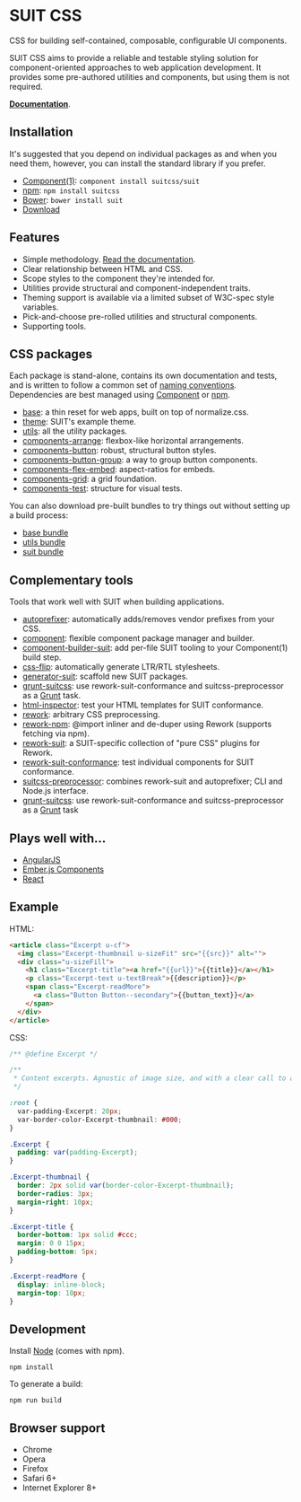 # SUIT CSS

CSS for building self-contained, composable, configurable UI components.

SUIT CSS aims to provide a reliable and testable styling solution for
component-oriented approaches to web application development. It provides some
pre-authored utilities and components, but using them is not required.

**[Documentation](doc/README.md)**.

## Installation

It's suggested that you depend on individual packages as and when you need
them, however, you can install the standard library if you prefer.

* [Component(1)](http://github.com/component/component): `component install suitcss/suit`
* [npm](https://www.npmjs.org/): `npm install suitcss`
* [Bower](http://bower.io/): `bower install suit`
* [Download](https://github.com/suitcss/suit/releases)

## Features

* Simple methodology. [Read the documentation](doc/README.md).
* Clear relationship between HTML and CSS.
* Scope styles to the component they're intended for.
* Utilities provide structural and component-independent traits.
* Theming support is available via a limited subset of W3C-spec style variables.
* Pick-and-choose pre-rolled utilities and structural components.
* Supporting tools.

## CSS packages

Each package is stand-alone, contains its own documentation and tests, and is
written to follow a common set of [naming
conventions](doc/naming-conventions.md). Dependencies are best managed using
[Component](https://github.com/component/component/) or [npm](https://www.npmjs.org/).

* [base](https://github.com/suitcss/base/): a thin reset for web apps, built on top of normalize.css.
* [theme](https://github.com/suitcss/theme/): SUIT's example theme.
* [utils](https://github.com/suitcss/utils/): all the utility packages.
* [components-arrange](https://github.com/suitcss/components-arrange/): flexbox-like horizontal arrangements.
* [components-button](https://github.com/suitcss/components-button/): robust, structural button styles.
* [components-button-group](https://github.com/suitcss/components-button-group/): a way to group button components.
* [components-flex-embed](https://github.com/suitcss/components-flex-embed/): aspect-ratios for embeds.
* [components-grid](https://github.com/suitcss/components-grid/): a grid foundation.
* [components-test](https://github.com/suitcss/components-test/): structure for visual tests.

You can also download pre-built bundles to try things out without setting up a
build process:

* [base bundle](https://github.com/suitcss/base/releases)
* [utils bundle](https://github.com/suitcss/utils/releases)
* [suit bundle](https://github.com/suitcss/suit/releases)

## Complementary tools

Tools that work well with SUIT when building applications.

* [autoprefixer](https://github.com/ai/autoprefixer): automatically adds/removes vendor prefixes from your CSS.
* [component](https://github.com/component/component): flexible component package manager and builder.
* [component-builder-suit](https://github.com/suitcss/component-builder-suit): add per-file SUIT tooling to your Component(1) build step.
* [css-flip](https://github.com/twitter/css-flip): automatically generate LTR/RTL stylesheets.
* [generator-suit](https://github.com/suitcss/generator-suit): scaffold new SUIT packages.
* [grunt-suitcss](https://github.com/simonsmith/grunt-suitcss): use rework-suit-conformance and suitcss-preprocessor as a [Grunt](http://gruntjs.com) task.
* [html-inspector](https://github.com/philipwalton/html-inspector): test your HTML templates for SUIT conformance.
* [rework](https://github.com/reworkcss/rework): arbitrary CSS preprocessing.
* [rework-npm](https://github.com/conradz/rework-npm): @import inliner and de-duper using Rework (supports fetching via npm).
* [rework-suit](https://github.com/suitcss/rework-suit): a SUIT-specific collection of "pure CSS" plugins for Rework.
* [rework-suit-conformance](https://github.com/suitcss/rework-suit-conformance): test individual components for SUIT conformance.
* [suitcss-preprocessor](https://github.com/suitcss/preprocessor): combines rework-suit and autoprefixer; CLI and Node.js interface.
* [grunt-suitcss](https://github.com/simonsmith/grunt-suitcss): use rework-suit-conformance and suitcss-preprocessor as a [Grunt](http://gruntjs.com) task

## Plays well with…

* [AngularJS](https://github.com/angular/angular.js)
* [Ember.js Components](http://emberjs.com/guides/components/)
* [React](https://github.com/facebook/react)

## Example

HTML:

```html
<article class="Excerpt u-cf">
  <img class="Excerpt-thumbnail u-sizeFit" src="{{src}}" alt="">
  <div class="u-sizeFill">
    <h1 class="Excerpt-title"><a href="{{url}}">{{title}}</a></h1>
    <p class="Excerpt-text u-textBreak">{{description}}</p>
    <span class="Excerpt-readMore">
      <a class="Button Button--secondary">{{button_text}}</a>
    </span>
  </div>
</article>
```

CSS:

```css
/** @define Excerpt */

/**
 * Content excerpts. Agnostic of image size, and with a clear call to action.
 */

:root {
  var-padding-Excerpt: 20px;
  var-border-color-Excerpt-thumbnail: #000;
}

.Excerpt {
  padding: var(padding-Excerpt);
}

.Excerpt-thumbnail {
  border: 2px solid var(border-color-Excerpt-thumbnail);
  border-radius: 3px;
  margin-right: 10px;
}

.Excerpt-title {
  border-bottom: 1px solid #ccc;
  margin: 0 0 15px;
  padding-bottom: 5px;
}

.Excerpt-readMore {
  display: inline-block;
  margin-top: 10px;
}
```

## Development

Install [Node](http://nodejs.org) (comes with npm).

```
npm install
```

To generate a build:

```
npm run build
```

## Browser support

* Chrome
* Opera
* Firefox
* Safari 6+
* Internet Explorer 8+
